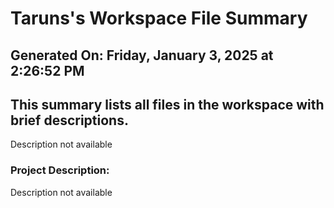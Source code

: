 # Taruns's Workspace File Summary
## Generated On: Friday, January 3, 2025 at 2:26:52 PM
This summary lists all files in the workspace with brief descriptions.
---
Description not available 
### Project Description:
 Description not available
